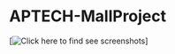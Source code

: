 # APTECH-MallProject


[![Click here to find see screenshots](https://github.com/NGNhan719/APTECH-MallProject/tree/main/screenshot)]
